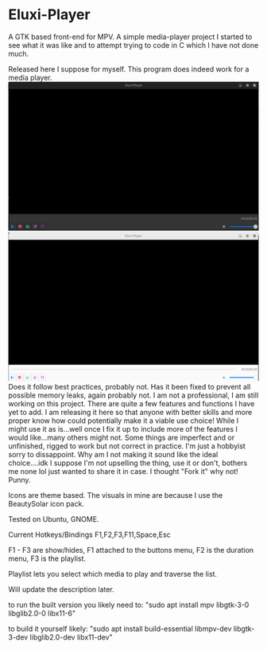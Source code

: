 # Eluxi-Player
A GTK based front-end for MPV. A simple media-player project I started to see what it was like and to attempt trying to code in C which I have not done much.

Released here I suppose for myself. This program does indeed work for a media player.
![Example Appearance](Screenshots/Screenshot%20from%202025-04-28%2002-12-59.png)
![Example Appearance 2](Screenshots/Screenshot%20from%202025-04-28%2002-15-40.png)
Does it follow best practices, probably not. Has it been fixed to prevent all possible memory leaks, again probably not. 
I am not a professional, I am still working on this project. There are quite a few features and functions I have yet to add.
I am releasing it here so that anyone with better skills and more proper know how could potentially make it a viable use choice!
While I might use it as is...well once I fix it up to include more of the features I would like...many others might not.
Some things are imperfect and or unfinished, rigged to work but not correct in practice. I'm just a hobbyist sorry to dissappoint.
Why am I not making it sound like the ideal choice....idk I suppose I'm not upselling the thing, use it or don't, bothers me none lol just wanted to share it in case.
I thought "Fork it" why not! Punny.

Icons are theme based. The visuals in mine are because I use the BeautySolar icon pack.

Tested on Ubuntu, GNOME.

Current Hotkeys/Bindings
F1,F2,F3,F11,Space,Esc

F1 - F3 are show/hides, F1 attached to the buttons menu, F2 is the duration menu, F3 is the playlist.

Playlist lets you select which media to play and traverse the list. 

Will update the description later.


to run the built version you likely need to: "sudo apt install mpv libgtk-3-0 libglib2.0-0 libx11-6"


to build it yourself likely: "sudo apt install build-essential libmpv-dev libgtk-3-dev libglib2.0-dev libx11-dev"




